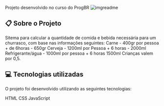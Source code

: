 Projeto desenvolvido no curso do ProgBR
![imgreadme](https://user-images.githubusercontent.com/109525982/180812813-e4fbe1d2-aebc-4a4a-9f88-a071fe270b13.png)
## 📋 Sobre o Projeto
Sitema para calcular a quantidade de comida e bebida necessária para um churrasco,
com base nas informações seguintes:
Carne - 400gr por pessoa + de 6horas - 650gr
Cerveja - 1200ml por Pessoa + 6 horas - 2000ml
Refrigerante/água - 1000ml por pessoa + 6 horas 1500ml
Crianças valem por 0,5.
## 💻 Tecnologias utilizadas
O projeto foi desenvolvido utilizando as seguintes tecnologias:

HTML
CSS
JavaScript

